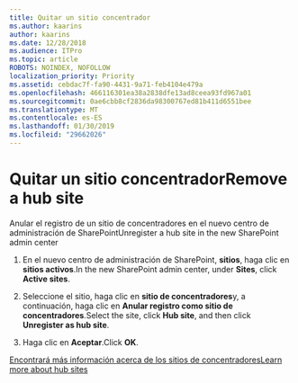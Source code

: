 ```yaml
---
title: Quitar un sitio concentrador
ms.author: kaarins
author: kaarins
ms.date: 12/28/2018
ms.audience: ITPro
ms.topic: article
ROBOTS: NOINDEX, NOFOLLOW
localization_priority: Priority
ms.assetid: cebdac7f-fa90-4431-9a71-feb4104e479a
ms.openlocfilehash: 466116301ea38a2838dfe13ad8ceea93fd967a01
ms.sourcegitcommit: 0ae6cbb8cf2836da98300767ed81b411d6551bee
ms.translationtype: MT
ms.contentlocale: es-ES
ms.lasthandoff: 01/30/2019
ms.locfileid: "29662026"
---
```

# <a name="remove-a-hub-site"></a><span data-ttu-id="610f1-102">Quitar un sitio concentrador</span><span class="sxs-lookup"><span data-stu-id="610f1-102">Remove a hub site</span></span>

<span data-ttu-id="610f1-103">Anular el registro de un sitio de concentradores en el nuevo centro de administración de SharePoint</span><span class="sxs-lookup"><span data-stu-id="610f1-103">Unregister a hub site in the new SharePoint admin center</span></span>
  
1. <span data-ttu-id="610f1-104">En el nuevo centro de administración de SharePoint, **sitios**, haga clic en **sitios activos**.</span><span class="sxs-lookup"><span data-stu-id="610f1-104">In the new SharePoint admin center, under **Sites**, click **Active sites**.</span></span> 
    
2. <span data-ttu-id="610f1-105">Seleccione el sitio, haga clic en **sitio de concentradores**y, a continuación, haga clic en **Anular registro como sitio de concentradores**.</span><span class="sxs-lookup"><span data-stu-id="610f1-105">Select the site, click **Hub site**, and then click **Unregister as hub site**.</span></span> 
    
3. <span data-ttu-id="610f1-106">Haga clic en **Aceptar**.</span><span class="sxs-lookup"><span data-stu-id="610f1-106">Click **OK**.</span></span> 
    
[<span data-ttu-id="610f1-107">Encontrará más información acerca de los sitios de concentradores</span><span class="sxs-lookup"><span data-stu-id="610f1-107">Learn more about hub sites</span></span>](https://support.office.com/article/what-is-a-sharepoint-hub-site-fe26ae84-14b7-45b6-a6d1-948b3966427f?ui=en-US&amp;rs=en-US&amp;ad=US)
  

